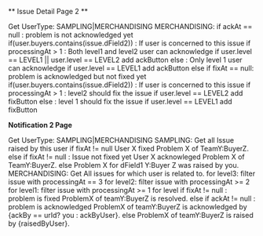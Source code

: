 
** Issue Detail Page 2 **

Get UserType: SAMPLING|MERCHANDISING
MERCHANDISING:
    if ackAt == null : problem is not acknowledged yet
        if(user.buyers.contains(issue.dField2)) : If user is concerned to this issue
            if processingAt > 1 : Both level1 and level2 user can acknowledge
                if user.level == LEVEL1 || user.level == LEVEL2
                    add ackButton
            else : Only level 1 user can acknowledge
                if user.level == LEVEL1
                    add ackButton
    else if fixAt == null: problem is acknowledged but not fixed yet
        if(user.buyers.contains(issue.dField2)) : If user is concerned to this issue
            if processingAt > 1 : level2 should fix the issue
                if user.level == LEVEL2
                    add fixButton
            else : level 1 should fix the issue
                if user.level == LEVEL1
                    add fixButton


**Notification 2 Page**

Get UserType: SAMPLING|MERCHANDISING
SAMPLING:
    Get all Issue raised by this user
    if fixAt != null
        User X fixed Problem X of TeamY:BuyerZ.
    else if fixAt != null : Issue not fixed yet
        User X acknowleged Problem X of TeamY:BuyerZ.
    else
        Problem X for dField1 Y:Buyer Z was raised by you.
MERCHANDISING:
    Get All issues for which user is related to.
    for level3: filter issue with processingAt == 3
    for level2: filter issue with processingAt >= 2
    for level1: filter issue with processingAt >= 1
    for level
        if fixAt != null : problem is fixed
            ProblemX of teamY:BuyerZ is resolved.
        else if ackAt != null : problem is acknowledged
            ProblemX of teamY:BuyerZ is acknowledged by {ackBy == urId? you : ackByUser}.
        else
            ProblemX of teamY:BuyerZ is raised by {raisedByUser}.
